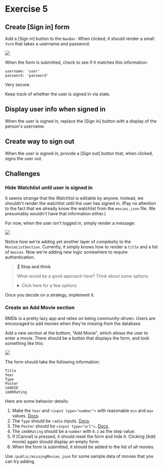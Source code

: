 # Exercise 5

## Create [Sign in] form

Add a [Sign in] button to the `NavBar`. When clicked, it should render a small `form` that takes a username and password.

![](https://i.imgur.com/m0lr7va.png)

When the form is submitted, check to see if it matches this information:

```
username: 'user'
password: 'password'
```

Very secure. 

Keep track of whether the user is signed in via state.

## Display user info when signed in

When the user is signed in, replace the [Sign in] button with a display of the person's username.

## Create way to sign out

When the user is signed in, provide a [Sign out] button that, when clicked, signs the user out.

## Challenges

### Hide Watchlist until user is signed in

It seems strange that the Watchlist is editable by anyone. Instead, we shouldn't render the watchlist until the user has signed in. (Pay no attention to the fact that we already know the watchlist from the `movies.json` file. We presumably wouldn't have that information either.)

For now, when the user isn't logged in, simply render a message:

![](https://i.imgur.com/6fYFXyo.png)

Notice how we're adding yet another layer of complexity to the `MovieListSection`. Currently, it simply knows how to render a `title` and a list of `movies`. Now we're adding new logic somewhere to require authentication.

> **🤔 Stop and think**
> 
> What would be a good approach here? Think about some options.
> 
>
> <details><summary>Click here for a few options</summary>
> 
> 1. Inside `App`, when the user is not logged on display one message, otherwise display the `MovieListSection`
> 1. Encapsulate a `Watchlist` component that uses the `MovieListSection`. When the user is not logged in, display one message, otherwise display the `MovieListSection`.
> 1. Create an `AuthenticatedMovieListSection` which takes similar information, but now it can be reused for other sections.
> 1. Refactor the `MovieListSection` to take `isAuthenticated`, `authRequired`, and `children`. When `authRequired && !isAuthenticated`, display the children and not the movie list. Then customize the "auth required" message. 
> 
> </details>

Once you decide on a strategy, implement it.

### Create an Add Movie section

RMDb is a pretty lazy app and relies on being community-driven. Users are encouraged to add movies when they're missing from the database.

Add a new section at the bottom, "Add Movie", which allows the user to enter a movie. There should be a button that displays the form, and look something like this:

![](https://i.imgur.com/Vgu46Nb.png)

The form should take the following information:

```
Title
Year
Type
Poster
imdbID
imdbRating
```

Here are some behavior details:

1. Make the `Year` and `<input type="number">` with reasonable `min` and `max` values. [Docs](https://developer.mozilla.org/en-US/docs/Web/HTML/Element/input/number).
1. The `Type` should be `radio` inputs. [Docs](https://developer.mozilla.org/en-US/docs/Web/HTML/Element/input/radio).
1. The `Poster` should be `<input type="url">`. [Docs](https://developer.mozilla.org/en-US/docs/Web/HTML/Element/input/url).
1. The `imdbRating` should be a `number` with `0.1` as the step value.
1. If [Cancel] is pressed, it should reset the form and hide it. Clicking [Add movie] again should display an empty form.
1. When the form is submitted, it should be added to the list of all movies.

Use `/public/missingMovies.json` for some sample data of movies that you can try adding.
